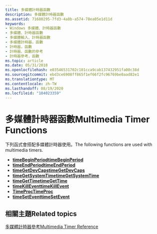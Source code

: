 ```yaml
---
title: 多媒體計時器函數
description: 多媒體計時器函數
ms.assetid: 71680295-7fd3-4a8b-a574-78ea05e1d11d
keywords:
- Windows 多媒體、計時器函數
- 多媒體、計時器函數
- 多媒體輸入、計時器函數
- 多媒體計時器，函數
- 計時器，函數
- 計時器、函數的參考
- 計時器參考，函數
ms.topic: article
ms.date: 05/31/2018
ms.openlocfilehash: e03546531702c101cca9cab137432951fa00c38d
ms.sourcegitcommit: ebd3ce6908ff865f1ef66f2fc96769be0aad82e1
ms.translationtype: MT
ms.contentlocale: zh-TW
ms.lasthandoff: 08/19/2020
ms.locfileid: "104023359"
---
```

# <a name="multimedia-timer-functions"></a><span data-ttu-id="05589-110">多媒體計時器函數</span><span class="sxs-lookup"><span data-stu-id="05589-110">Multimedia Timer Functions</span></span>

<span data-ttu-id="05589-111">下列函式會搭配多媒體計時器使用。</span><span class="sxs-lookup"><span data-stu-id="05589-111">The following functions are used with multimedia timers.</span></span>

-   [<span data-ttu-id="05589-112">**timeBeginPeriod**</span><span class="sxs-lookup"><span data-stu-id="05589-112">**timeBeginPeriod**</span></span>](/windows/desktop/api/TimeAPI/nf-timeapi-timebeginperiod)
-   [<span data-ttu-id="05589-113">**timeEndPeriod**</span><span class="sxs-lookup"><span data-stu-id="05589-113">**timeEndPeriod**</span></span>](/windows/desktop/api/TimeAPI/nf-timeapi-timeendperiod)
-   [<span data-ttu-id="05589-114">**timeGetDevCaps**</span><span class="sxs-lookup"><span data-stu-id="05589-114">**timeGetDevCaps**</span></span>](/windows/desktop/api/TimeAPI/nf-timeapi-timegetdevcaps)
-   [<span data-ttu-id="05589-115">**timeGetSystemTime**</span><span class="sxs-lookup"><span data-stu-id="05589-115">**timeGetSystemTime**</span></span>](/windows/desktop/api/TimeAPI/nf-timeapi-timegetsystemtime)
-   [<span data-ttu-id="05589-116">**timeGetTime**</span><span class="sxs-lookup"><span data-stu-id="05589-116">**timeGetTime**</span></span>](/windows/desktop/api/TimeAPI/nf-timeapi-timegettime)
-   <span data-ttu-id="05589-117">[**timeKillEvent**](/previous-versions//dd757630(v=vs.85))</span><span class="sxs-lookup"><span data-stu-id="05589-117">[**timeKillEvent**](/previous-versions//dd757630(v=vs.85))</span></span>
-   <span data-ttu-id="05589-118">[**TimeProc**](/previous-versions//dd757631(v=vs.85))</span><span class="sxs-lookup"><span data-stu-id="05589-118">[**TimeProc**](/previous-versions//dd757631(v=vs.85))</span></span>
-   <span data-ttu-id="05589-119">[**timeSetEvent**](/previous-versions//dd757634(v=vs.85))</span><span class="sxs-lookup"><span data-stu-id="05589-119">[**timeSetEvent**](/previous-versions//dd757634(v=vs.85))</span></span>

## <a name="related-topics"></a><span data-ttu-id="05589-120">相關主題</span><span class="sxs-lookup"><span data-stu-id="05589-120">Related topics</span></span>

<dl> <dt>

[<span data-ttu-id="05589-121">多媒體計時器參考</span><span class="sxs-lookup"><span data-stu-id="05589-121">Multimedia Timer Reference</span></span>](multimedia-timer-reference.md)
</dt> </dl>

 

 
